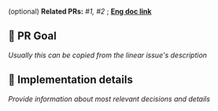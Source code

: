 (optional) **Related PRs:** _#1, #2_ ; **[Eng doc link](https://drive.google.com)**

## :dart: PR Goal

_Usually this can be copied from the linear issue's description_

## :hammer: Implementation details

_Provide information about most relevant decisions and details_
